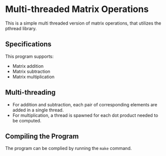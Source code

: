 # Multi-threaded Matrix Operations ##

This is a simple multi threaded version of matrix operations, that utilizes the pthread library.

## Specifications ##
This program supports:
+ Matrix addition
+ Matrix subtraction
+ Matrix multiplication

## Multi-threading ##
+ For addition and subtraction, each pair of corresponding elements are added in a single thread.
+ For multiplication, a thread is spawned for each dot product needed to be computed.

## Compiling the Program ##
The program can be complied by running the `make` command.
